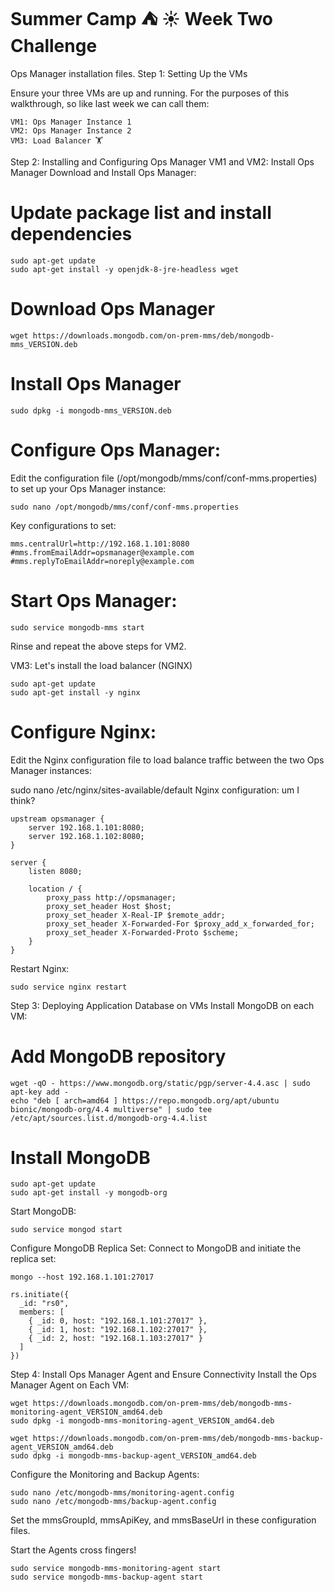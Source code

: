 # Summer Camp ⛺ ☀️ Week Two Challenge 

Ops Manager installation files.
Step 1: Setting Up the VMs

Ensure your three VMs are up and running. For the purposes of this walkthrough, so like last week we can call them:
```
VM1: Ops Manager Instance 1
VM2: Ops Manager Instance 2
VM3: Load Balancer 🏋️
```

Step 2: Installing and Configuring Ops Manager
VM1 and VM2: Install Ops Manager
Download and Install Ops Manager:

# Update package list and install dependencies
```
sudo apt-get update
sudo apt-get install -y openjdk-8-jre-headless wget
```

# Download Ops Manager
```
wget https://downloads.mongodb.com/on-prem-mms/deb/mongodb-mms_VERSION.deb
```

# Install Ops Manager
```
sudo dpkg -i mongodb-mms_VERSION.deb
```

# Configure Ops Manager:
Edit the configuration file (/opt/mongodb/mms/conf/conf-mms.properties) to set up your Ops Manager instance:
```
sudo nano /opt/mongodb/mms/conf/conf-mms.properties
```
Key configurations to set:
```
mms.centralUrl=http://192.168.1.101:8080
#mms.fromEmailAddr=opsmanager@example.com
#mms.replyToEmailAddr=noreply@example.com
```

# Start Ops Manager:
```
sudo service mongodb-mms start
```

Rinse and repeat the above steps for VM2.

VM3: Let's install the load balancer (NGINX)

```
sudo apt-get update
sudo apt-get install -y nginx
```
# Configure Nginx:

Edit the Nginx configuration file to load balance traffic between the two Ops Manager instances:

sudo nano /etc/nginx/sites-available/default
Nginx configuration: um I think?
```
upstream opsmanager {
    server 192.168.1.101:8080;
    server 192.168.1.102:8080;
}

server {
    listen 8080;

    location / {
        proxy_pass http://opsmanager;
        proxy_set_header Host $host;
        proxy_set_header X-Real-IP $remote_addr;
        proxy_set_header X-Forwarded-For $proxy_add_x_forwarded_for;
        proxy_set_header X-Forwarded-Proto $scheme;
    }
}
```
Restart Nginx:
```
sudo service nginx restart
```
Step 3: Deploying Application Database on VMs
Install MongoDB on each VM:

# Add MongoDB repository
```
wget -qO - https://www.mongodb.org/static/pgp/server-4.4.asc | sudo apt-key add -
echo "deb [ arch=amd64 ] https://repo.mongodb.org/apt/ubuntu bionic/mongodb-org/4.4 multiverse" | sudo tee /etc/apt/sources.list.d/mongodb-org-4.4.list
```

# Install MongoDB
```
sudo apt-get update
sudo apt-get install -y mongodb-org
```
Start MongoDB:
```
sudo service mongod start
```
Configure MongoDB Replica Set:
Connect to MongoDB and initiate the replica set:

```
mongo --host 192.168.1.101:27017

rs.initiate({
  _id: "rs0",
  members: [
    { _id: 0, host: "192.168.1.101:27017" },
    { _id: 1, host: "192.168.1.102:27017" },
    { _id: 2, host: "192.168.1.103:27017" }
  ]
})
```
Step 4: Install Ops Manager Agent and Ensure Connectivity
Install the Ops Manager Agent on Each VM:
```
wget https://downloads.mongodb.com/on-prem-mms/deb/mongodb-mms-monitoring-agent_VERSION_amd64.deb
sudo dpkg -i mongodb-mms-monitoring-agent_VERSION_amd64.deb
```
```
wget https://downloads.mongodb.com/on-prem-mms/deb/mongodb-mms-backup-agent_VERSION_amd64.deb
sudo dpkg -i mongodb-mms-backup-agent_VERSION_amd64.deb
```
Configure the Monitoring and Backup Agents:
```
sudo nano /etc/mongodb-mms/monitoring-agent.config
sudo nano /etc/mongodb-mms/backup-agent.config
```
Set the mmsGroupId, mmsApiKey, and mmsBaseUrl in these configuration files.

Start the Agents cross fingers!

```
sudo service mongodb-mms-monitoring-agent start
sudo service mongodb-mms-backup-agent start
```
